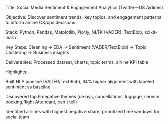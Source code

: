 Title: Social Media Sentiment & Engagement Analytics (Twitter—US Airlines)

Objective: Discover sentiment trends, key topics, and engagement patterns to inform airline CX/ops decisions

Stack: Python, Pandas, Matplotlib, Plotly, NLTK (VADER), TextBlob, scikit-learn

Key Steps: Cleaning → EDA → Sentiment (VADER/TextBlob) → Topic Clustering → Business insights

Deliverables: Processed dataset, charts, topic terms, airline KPI table

Highlights:

Built NLP pipeline (VADER/TextBlob), 14% higher alignment with labeled sentiment vs baseline

Discovered top 9 negative themes (delays, cancellations, luggage, service, booking,flight Attendant, can`t tell)

Identified airlines with highest negative share; prioritized time windows for social team
